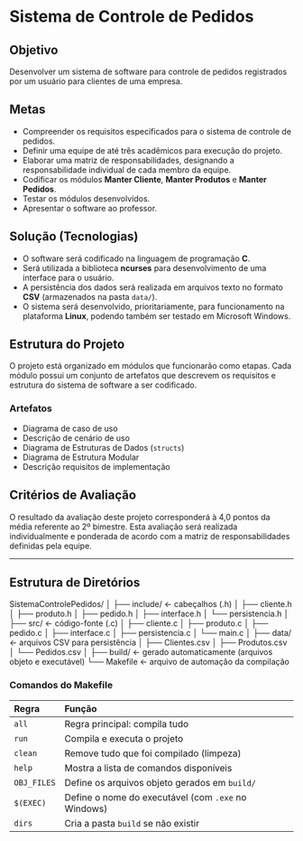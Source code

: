 # Sistema de Controle de Pedidos

## Objetivo
Desenvolver um sistema de software para controle de pedidos registrados por um usuário para clientes de uma empresa.

## Metas
* Compreender os requisitos especificados para o sistema de controle de pedidos.
* Definir uma equipe de até três acadêmicos para execução do projeto.
* Elaborar uma matriz de responsabilidades, designando a responsabilidade individual de cada membro da equipe.
* Codificar os módulos **Manter Cliente**, **Manter Produtos** e **Manter Pedidos**.
* Testar os módulos desenvolvidos.
* Apresentar o software ao professor.

## Solução (Tecnologias)
* O software será codificado na linguagem de programação **C**.
* Será utilizada a biblioteca **ncurses** para desenvolvimento de uma interface para o usuário.
* A persistência dos dados será realizada em arquivos texto no formato **CSV** (armazenados na pasta `data/`).
* O sistema será desenvolvido, prioritariamente, para funcionamento na plataforma **Linux**, podendo também ser testado em Microsoft Windows.

## Estrutura do Projeto
O projeto está organizado em módulos que funcionarão como etapas. Cada módulo possui um conjunto de artefatos que descrevem os requisitos e estrutura do sistema de software a ser codificado.

### Artefatos
* Diagrama de caso de uso
* Descrição de cenário de uso
* Diagrama de Estruturas de Dados (`structs`)
* Diagrama de Estrutura Modular
* Descrição requisitos de implementação

## Critérios de Avaliação
O resultado da avaliação deste projeto corresponderá à 4,0 pontos da média referente ao 2º bimestre. Esta avaliação será realizada individualmente e ponderada de acordo com a matriz de responsabilidades definidas pela equipe.

---

## Estrutura de Diretórios
SistemaControlePedidos/ │ ├── include/ ← cabeçalhos (.h) │ ├── cliente.h │ ├── produto.h │ ├── pedido.h │ ├── interface.h │ └── persistencia.h │ ├── src/ ← código-fonte (.c) │ ├── cliente.c │ ├── produto.c │ ├── pedido.c │ ├── interface.c │ ├── persistencia.c │ └── main.c │ ├── data/ ← arquivos CSV para persistência │ ├── Clientes.csv │ ├── Produtos.csv │ └── Pedidos.csv │ ├── build/ ← gerado automaticamente (arquivos objeto e executável) └── Makefile ← arquivo de automação da compilação


### Comandos do Makefile

| Regra | Função |
| :--- | :--- |
| `all` | Regra principal: compila tudo |
| `run` | Compila e executa o projeto |
| `clean` | Remove tudo que foi compilado (limpeza) |
| `help` | Mostra a lista de comandos disponíveis |
| `OBJ_FILES` | Define os arquivos objeto gerados em `build/` |
| `$(EXEC)` | Define o nome do executável (com `.exe` no Windows) |
| `dirs` | Cria a pasta `build` se não existir |
